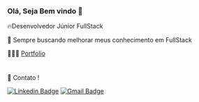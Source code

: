 ### Olá, Seja Bem vindo  👋

🔥Desenvolvedor Júnior FullStack

🚀 Sempre buscando melhorar meus conhecimento em FullStack 

👨🏽‍💻 [Portfolio](https://portifolio-allesoares.vercel.app/)

#

📨 Contato !

[![Linkedin Badge](https://img.shields.io/badge/-LinkedIn-blue?style=flat-square&logo=Linkedin&logoColor=white&link=https://www.linkedin.com/in/allesoares/)](https://www.linkedin.com/in/allesoares/)
[![Gmail Badge](https://img.shields.io/badge/-Gmail-c14438?style=flat-square&logo=Gmail&logoColor=white&link=mailto:allesoares_@live.com)](mailto:allesoares_@live.com)
